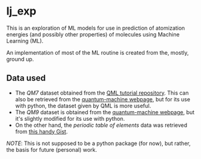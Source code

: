 # lj_exp

This is an exploration of ML models for use in prediction of atomization energies (and possibly other properties) of molecules using Machine Learning (ML).

An implementation of most of the ML routine is created from the, mostly, ground up.

## Data used

* The *QM7* dataset obtained from the [QML tutorial repository](https://github.com/qmlcode/tutorial). This can also be retrieved from the [quantum-machine webpage](http://www.quantum-machine.org/datasets/), but for its use with python, the dataset given by QML is more useful.
* The *QM9* dataset is obtained from the [quantum-machine webpage](http://www.quantum-machine.org/datasets/), but it's slightly modified for its use with python.
* On the other hand, the *periodic table of elements* data was retrieved from [this handy Gist](https://gist.github.com/GoodmanSciences/c2dd862cd38f21b0ad36b8f96b4bf1ee).

*NOTE*: This is not supposed to be a python package (for now), but rather, the basis for future (personal) work.
